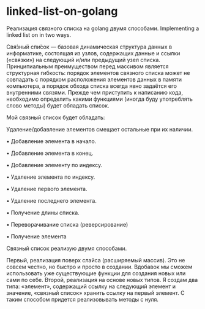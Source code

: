 # linked-list-on-golang
Реализация связного списка на golang двумя способами. Implementing a linked list on in two ways. 

Свя́зный спи́сок — базовая динамическая структура данных в информатике, состоящая из узлов, содержащих данные и ссылки («связки») на следующий и/или предыдущий узел списка. Принципиальным преимуществом перед массивом является структурная гибкость: порядок элементов связного списка может не совпадать с порядком расположения элементов данных в памяти компьютера, а порядок обхода списка всегда явно задаётся его внутренними связями.
Прежде чем приступить к написанию кода, необходимо определить какими функциями (иногда буду употреблять слово методы) будет обладать список.

Мой связный список будет обладать:

Удаление/добавление элементов смещает остальные при их наличии.

•	Добавление элемента в начало.

•	Добавление элемента в конец.

•	Добавление элементу по индексу.

•	Удаление элемента по индексу.

•	Удаление первого элемента.

•	Удаление последнего элемента.

•	Получение длины списка.

•	Переворачивание списка (реверсирование)

•	Получение элемента

Связный список реализую двумя способами. 

Первый, реализация поверх слайса (расширяемый массив). Это не совсем честно, но быстро и просто в создании. Вдобавок мы сможем использовать уже существующие функции для создания новых или сами по себе.
Второй, реализация на основе новых типов. Я создам два типа: «элемент», содержащий ссылку на следующий элемент и значение, «связный список» хранить ссылку на первый элемент. С таким способом придется реализовывать методы с нуля.
